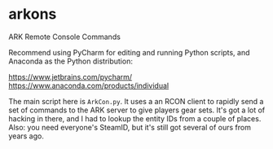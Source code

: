 # arkons
ARK Remote Console Commands

Recommend using PyCharm for editing and running Python scripts, and Anaconda as the Python distribution:

https://www.jetbrains.com/pycharm/
https://www.anaconda.com/products/individual

The main script here is `ArkCon.py`. It uses a an RCON client to rapidly send a set of commands to the ARK server to give players gear sets. It's got a lot of hacking in there, and I had to lookup the entity IDs from a couple of places. Also: you need everyone's SteamID, but it's still got several of ours from years ago.
